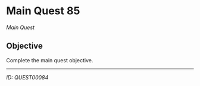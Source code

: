 # Main Quest 85

*Main Quest*

## Objective
Complete the main quest objective.

---
*ID: QUEST00084*